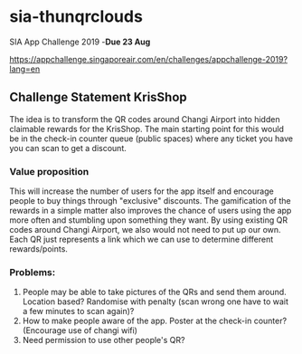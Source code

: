 # sia-thunqrclouds

SIA App Challenge 2019 -**Due 23 Aug**

https://appchallenge.singaporeair.com/en/challenges/appchallenge-2019?lang=en

## Challenge Statement KrisShop

The idea is to transform the QR codes around Changi Airport into hidden claimable rewards for the KrisShop. The main starting point for this would be in the check-in counter queue (public spaces) where any ticket you have you can scan to get a discount. 

### Value proposition

This will increase the number of users for the app itself and encourage people to buy things through "exclusive" discounts. The gamification of the rewards in a simple matter also improves the chance of users using the app more often and stumbling upon something they want. By using existing QR codes around Changi Airport, we also would not need to put up our own. Each QR just represents a link which we can use to determine different rewards/points.

### Problems:

1. People may be able to take pictures of the QRs and send them around. Location based? Randomise with penalty (scan wrong one have to wait a few minutes to scan again)?
2. How to make people aware of the app. Poster at the check-in counter? (Encourage use of changi wifi)
3. Need permission to use other people's QR?
